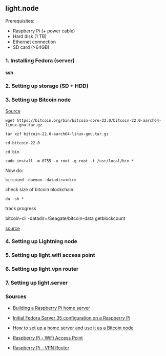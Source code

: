 ## light.node

Prerequisites:

- Raspberry Pi (+ power cable)
- Hard disk (1 TB)
- Ethernet connection
- SD card (>64GB)

### 1. Installing Fedora (server)

#### ssh

### 2. Setting up storage (SD + HDD)

### 3. Setting up Bitcoin node

[Source](https://blockgeeks.com/install-bitcoin-core/)

```
wget https://bitcoin.org/bin/bitcoin-core-22.0/bitcoin-22.0-aarch64-linux-gnu.tar.gz

tar xzf bitcoin-22.0-aarch64-linux-gnu.tar.gz

cd bitcoin-22.0

cd bin

sudo install -m 0755 -o root -g root -t /usr/local/bin *
```

Now do:

```
bitcoind -daemon -datadir=<dir>
```

check size of bitcoin blockchain:

```
du -sh *
```

track progress

bitcoin-cli -datadir=/Seagate/bitcoin-data getblockcount

[source](https://bitcoin.stackexchange.com/questions/10859/how-to-check-bitcoind-block-chain-download-progress-level)

### 4. Setting up Lightning node

### 5. Setting up light.wifi access point

### 6. Setting up light.vpn router

### 7. Setting up light.server 


### Sources

- [Building a Raspberry Pi home server](https://raduzaharia.medium.com/building-a-raspberry-pi-home-server-9cab1ba7ab57)
- [Initial Fedora Server 35 configuration on a Raspberry Pi](https://raduzaharia.medium.com/initial-fedora-server-35-configuration-on-a-raspberry-pi-d317d462e2e8)
- [How to set up a home server and use it as a Bitcoin node](https://www.expressvpn.com/blog/how-to-set-up-a-home-server-and-use-it-as-a-bitcoin-node/)

- [Raspberry Pi - WiFi Access Point](https://medium.com/@daltonmblack/raspberry-pi-wifi-access-point-9a6884e4a361)
- [Raspberry Pi - VPN Router](https://muokicaleb.medium.com/raspberry-pi-vpn-router-cb9722affb1)

